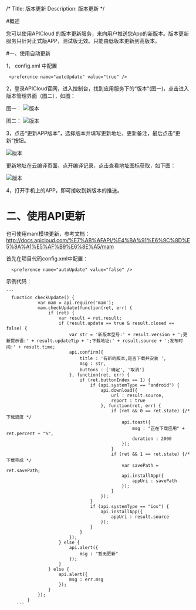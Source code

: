 /*
Title: 版本更新
Description: 版本更新
*/

#概述

您可以使用APICloud 的版本更新服务，来向用户推送您App的新版本。版本更新服务只针对正式版APP，测试版无效。只能由低版本更新到高版本。

#一、使用自动更新

1， config.xml 中配置

  ``` 
   <preference name="autoUpdate" value="true" />
  ```

2，登录APICloud官网，进入控制台，找到应用服务下的“版本”(图一)，点击进入版本管理界面（图二），如图：

   图一：
   ![版本](/img/version/version1.jpg)

   图二：
   ![版本](/img/version/version2.jpg)

3，点击“更新APP版本”，选择版本并填写更新地址，更新备注，最后点击“更新”按钮。

   ![版本](/img/version/version3.jpg)
  

   更新地址在云编译页面，点开编译记录，点击查看地址图标获取，如下图：

   ![版本](/img/version/version4.jpg)

4，打开手机上的APP，即可接收到新版本的推送。


# 二、使用API更新
也可使用mam模块更新，参考文档： http://docs.apicloud.com/%E7%AB%AFAPI/%E4%BA%91%E6%9C%8D%E5%8A%A1%E5%AF%B9%E6%8E%A5/mam

首先在项目代码config.xml中配置：


   ``` 
     <preference name="autoUpdate" value="false" />
  ```


示例代码：

	```
      function checkUpdate() {
				var mam = api.require('mam');
				mam.checkUpdate(function(ret, err) {
					if (ret) {
						var result = ret.result;
						if (result.update == true & result.closed == false) {
							var str = '新版本型号:' + result.version + ';更新提示语:' + result.updateTip + ';下载地址:' + result.source + ';发布时间:' + result.time;
							api.confirm({
								title : '有新的版本,是否下载并安装 ',
								msg : str,
								buttons : ['确定', '取消']
							}, function(ret, err) {
								if (ret.buttonIndex == 1) {
									if (api.systemType == "android") {
										api.download({
											url : result.source,
											report : true
										}, function(ret, err) {
											if (ret && 0 == ret.state) {/* 下载进度 */
												api.toast({
													msg : "正在下载应用" + ret.percent + "%",
													duration : 2000
												});
											}
											if (ret && 1 == ret.state) {/* 下载完成 */
												var savePath = ret.savePath;
												api.installApp({
													appUri : savePath
												});
											}
										});
									}
									if (api.systemType == "ios") {
										api.installApp({
											appUri : result.source
										});
									}
								}
							});
						} else {
							api.alert({
								msg : "暂无更新"
							});
						}
					} else {
						api.alert({
							msg : err.msg
						});
					}
				});
			}
		```


  

